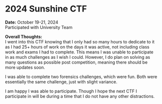 # 2024 Sunshine CTF
**Date:** October 19-21, 2024 <br>
Participated with University Team

**Overall Thoughts:** <br>
I went into this CTF knowing that I only had so many hours to dedicate to it as I had 25+ hours of work on the days it was active, not including class work and exams I had to complete. This means I was unable to participate in as much challenges as I wish I could. However, I do plan on solving as many questions as possible post competition, meaning there should be more updates soon. 

I was able to complete two forensics challenges, which were fun. Both were essentially the same challenge, just with slight variance. 

I am happy I was able to participate. Though I hope the next CTF I participate in will be during a time that I do not have any other distractions.